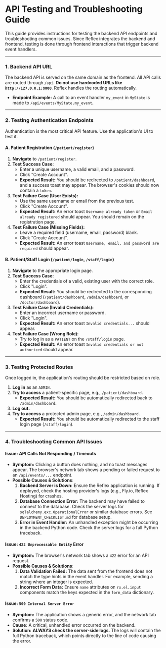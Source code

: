 
# API Testing and Troubleshooting Guide

This guide provides instructions for testing the backend API endpoints and troubleshooting common issues. Since Reflex integrates the backend and frontend, testing is done through frontend interactions that trigger backend event handlers.

---

### 1. Backend API URL

The backend API is served on the same domain as the frontend. All API calls are routed through `/api`. **Do not use hardcoded URLs like `http://127.0.0.1:8000`**. Reflex handles the routing automatically.

-   **Endpoint Example:** A call to an event handler `my_event` in `MyState` is made to `/api/events/MyState.my_event`.

---

### 2. Testing Authentication Endpoints

Authentication is the most critical API feature. Use the application's UI to test it.

#### A. Patient Registration (`/patient/register`)

1.  **Navigate** to `/patient/register`.
2.  **Test Success Case:**
    -   Enter a unique username, a valid email, and a password.
    -   Click "Create Account".
    -   **Expected Result:** You should be redirected to `/patient/dashboard`, and a success toast may appear. The browser's cookies should now contain a `token`.
3.  **Test Failure Case (User Exists):**
    -   Use the same username or email from the previous test.
    -   Click "Create Account".
    -   **Expected Result:** An error toast `Username already taken` or `Email already registered` should appear. You should remain on the registration page.
4.  **Test Failure Case (Missing Fields):**
    -   Leave a required field (username, email, password) blank.
    -   Click "Create Account".
    -   **Expected Result:** An error toast `Username, email, and password are required` should appear.

#### B. Patient/Staff Login (`/patient/login`, `/staff/login`)

1.  **Navigate** to the appropriate login page.
2.  **Test Success Case:**
    -   Enter the credentials of a valid, existing user with the correct role.
    -   Click "Login".
    -   **Expected Result:** You should be redirected to the corresponding dashboard (`/patient/dashboard`, `/admin/dashboard`, or `/doctor/dashboard`).
3.  **Test Failure Case (Invalid Credentials):**
    -   Enter an incorrect username or password.
    -   Click "Login".
    -   **Expected Result:** An error toast `Invalid credentials...` should appear.
4.  **Test Failure Case (Wrong Role):**
    -   Try to log in as a `PATIENT` on the `/staff/login` page.
    -   **Expected Result:** An error toast `Invalid credentials or not authorized` should appear.

---

### 3. Testing Protected Routes

Once logged in, the application's routing should be restricted based on role.

1.  **Log in** as an `ADMIN`.
2.  **Try to access** a patient-specific page, e.g., `/patient/dashboard`.
    -   **Expected Result:** You should be automatically redirected back to `/admin/dashboard`.
3.  **Log out.**
4.  **Try to access** a protected admin page, e.g., `/admin/dashboard`.
    -   **Expected Result:** You should be automatically redirected to the staff login page (`/staff/login`).

---

### 4. Troubleshooting Common API Issues

#### Issue: API Calls Not Responding / Timeouts

-   **Symptom:** Clicking a button does nothing, and no toast messages appear. The browser's network tab shows a pending or failed request to an `/api/events/...` endpoint.
-   **Possible Causes & Solutions:**
    1.  **Backend Server is Down:** Ensure the Reflex application is running. If deployed, check the hosting provider's logs (e.g., Fly.io, Reflex Hosting) for crashes.
    2.  **Database Connection Error:** The backend may have failed to connect to the database. Check the server logs for `sqlalchemy.exc.OperationalError` or similar database errors. See `DEPLOYMENT_CHECKLIST.md` for database setup.
    3.  **Error in Event Handler:** An unhandled exception might be occurring in the backend Python code. Check the server logs for a full Python traceback.

#### Issue: `422 Unprocessable Entity` Error

-   **Symptom:** The browser's network tab shows a `422` error for an API request.
-   **Possible Causes & Solutions:**
    1.  **Data Validation Failed:** The data sent from the frontend does not match the type hints in the event handler. For example, sending a string where an integer is expected.
    2.  **Incorrect Form Data:** Ensure `name` attributes on `rx.el.input` components match the keys expected in the `form_data` dictionary.

#### Issue: `500 Internal Server Error`

-   **Symptom:** The application shows a generic error, and the network tab confirms a `500` status code.
-   **Cause:** A critical, unhandled error occurred on the backend.
-   **Solution:** **ALWAYS check the server-side logs.** The logs will contain the full Python traceback, which points directly to the line of code causing the error.

